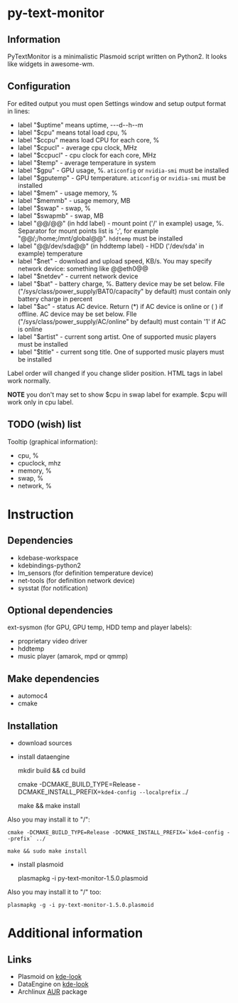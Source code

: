 py-text-monitor
=============

Information
-----------
PyTextMonitor is a minimalistic Plasmoid script written on Python2. It looks like widgets in awesome-wm.

Configuration
-------------
For edited output you must open Settings window and setup output format in lines:
* label "$uptime" means uptime, ---d--h--m
* label "$cpu" means total load cpu, %
* label "$ccpu" means load CPU for each core, %
* label "$cpucl" - average cpu clock, MHz
* label "$ccpucl" - cpu clock for each core, MHz
* label "$temp" - average temperature in system
* label "$gpu" - GPU usage, %. `aticonfig` or `nvidia-smi` must be installed
* label "$gputemp" - GPU temperature. `aticonfig` or `nvidia-smi` must be installed
* label "$mem" - usage memory, %
* label "$memmb" - usage memory, MB
* label "$swap" - swap, %
* label "$swapmb" - swap, MB
* label "@@/@@" (in hdd label) - mount point ('/' in example) usage, %. Separator for mount points list is ';', for example "@@/;/home;/mnt/global@@". `hddtemp` must be installed
* label "@@/dev/sda@@" (in hddtemp label) - HDD ('/dev/sda' in example) temperature
* label "$net" - download and upload speed, KB/s. You may specify network device: something like @@eth0@@
* label "$netdev" - current network device
* label "$bat" - battery charge, %. Battery device may be set below. File ("/sys/class/power_supply/BAT0/capacity" by default) must contain only battery charge in percent
* label "$ac" - status AC device. Return (*) if AC device is online or ( ) if offline. AC device may be set below. FIle ("/sys/class/power_supply/AC/online" by default) must contain '1' if AC is online
* label "$artist" - current song artist. One of supported music players must be installed
* label "$title" - current song title. One of supported music players must be installed

Label order will changed if you change slider position. HTML tags in label work normally.

**NOTE** you don't may set to show $cpu in swap label for example. $cpu will work only in cpu label.

TODO (wish) list
----------------
Tooltip (graphical information):
* cpu, %
* cpuclock, mhz
* memory, %
* swap, %
* network, %

Instruction
===========

Dependencies
------------
* kdebase-workspace
* kdebindings-python2
* lm_sensors (for definition temperature device)
* net-tools (for definition network device)
* sysstat (for notification)

Optional dependencies
---------------------
ext-sysmon (for GPU, GPU temp, HDD temp and player labels):
* proprietary video driver
* hddtemp
* music player (amarok, mpd or qmmp)

Make dependencies
-----------------
* automoc4
* cmake

Installation
------------
* download sources
* install dataengine

    mkdir build && cd build

    cmake -DCMAKE_BUILD_TYPE=Release -DCMAKE_INSTALL_PREFIX=`kde4-config --localprefix` ../

    make && make install

Also you may install it to "/":

    cmake -DCMAKE_BUILD_TYPE=Release -DCMAKE_INSTALL_PREFIX=`kde4-config --prefix` ../

    make && sudo make install
* install plasmoid

    plasmapkg -i py-text-monitor-1.5.0.plasmoid

Also you may install it to "/" too:

    plasmapkg -g -i py-text-monitor-1.5.0.plasmoid

Additional information
======================

Links
-----
* Plasmoid on [kde-look](http://kde-look.org/content/show.php/Py+Text+Monitor?content=157124)
* DataEngine on [kde-look](http://kde-look.org/content/show.php/Extended+Systemmonitor+DataEngine?content=158773)
* Archlinux [AUR](https://aur.archlinux.org/packages/kdeplasma-applets-pytextmonitor/) package
